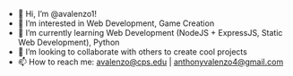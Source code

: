 - 👋 Hi, I’m @avalenzo1!
- 👀 I’m interested in Web Development, Game Creation
- 🌱 I’m currently learning Web Development (NodeJS + ExpressJS, Static Web Development), Python
- 💞️ I’m looking to collaborate with others to create cool projects
- 📫 How to reach me: <avalenzo@cps.edu> | <anthonyvalenzo4@gmail.com>

<!---
avalenzo1/avalenzo1 is a ✨ special ✨ repository because its `README.md` (this file) appears on your GitHub profile.
You can click the Preview link to take a look at your changes.
--->
